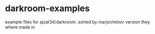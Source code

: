 # darkroom-examples
example files for ajzat34/darkroom. sorted by marjor/minor version they where made in
